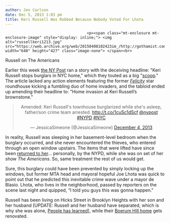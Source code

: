 ```yaml
---
author: Jen Carlson
date: Dec 5, 2013 1:03 pm
title: Keri Russell Was Robbed Because Nobody Voted For Lhota 
---
```


	
										<p><span class="mt-enclosure mt-enclosure-image" style="display: inline;"> <img alt="russellkeri1213.jpg" src="https://web.archive.org/web/20150408102423im_/http://gothamist.com/attachments/arts_jen/russellkeri1213.jpg" width="640" height="427" class="image-none"> </span><br>
<span class="photo_caption">Russell on The Americans</span></p>

<p>Earlier this week <a href="https://web.archive.org/web/20150408102423/http://pagesix.com/2013/12/04/keri-russell-stops-burglars-in-nyc-home">the NY Post</a> ran a story with the deceiving headline: &quot;Keri Russell stops burglars in NYC home,&quot; which they touted as a big &quot;<a href="https://web.archive.org/web/20150408102423/https://twitter.com/JessicaSimeone/status/408255111782076416">scoop</a>.&quot; The article lacked any action elements featuring the former <a href="https://web.archive.org/web/20150408102423/http://gothamist.com/2011/11/10/revisiting_felicity_now_on_netflix.php"><em>Felicity</em></a> star roundhouse kicking a fumbling duo of home invaders, and the tabloid ended up amending their headline to: &quot;Home invasion at Keri Russell&#x2019;s brownstone.&quot; </p>

<center><blockquote class="twitter-tweet" lang="en"><p>Amended: Keri Russell&apos;s townhouse burglarized while she&apos;s asleep, father/son crime team arrested. <a href="https://web.archive.org/web/20150408102423/http://t.co/1cuSc1dScf">http://t.co/1cuSc1dScf</a> <a href="https://web.archive.org/web/20150408102423/https://twitter.com/nypost">@nypost</a> <a href="https://web.archive.org/web/20150408102423/https://twitter.com/search?q=%23NYPD&amp;src=hash">#NYPD</a> <a href="https://web.archive.org/web/20150408102423/https://twitter.com/search?q=%23NYC&amp;src=hash">#NYC</a></p>&#x2014; JessicaSimeone (@JessicaSimeone) <a href="https://web.archive.org/web/20150408102423/https://twitter.com/JessicaSimeone/statuses/408260064487550976">December 4, 2013</a></blockquote>
<script async src="//web.archive.org/web/20150408102423js_/http://platform.twitter.com/widgets.js" charset="utf-8"></script></center>

<p>In reality, Russell was sleeping in her basement-level bedroom when the burglary occurred, and she never encountered the thieves, who entered through an open window upstairs. The items that were lifted have since been <a href="https://web.archive.org/web/20150408102423/http://www.nydailynews.com/new-york/brooklyn/keri-russell-brooklyn-home-broken-cops-article-1.1537175">returned to her</a>... personally, by the NYPD, while she was on set of her show <em>The Americans</em>. So, same treatment the rest of us would get. </p>

<p>Sure, this burglary could have been prevented by simply locking up the windows, but former MTA head and mayoral hopeful Joe Lhota was quick to point out that he predicted this inevitable crime wave under a mayor de Blasio. Lhota, who lives in the neighborhood, passed by reporters on the scene last night and quipped, &#x201C;I told you guys this was gonna happen.&quot; </p>

<p>Russell has been living on Hicks Street in Brooklyn Heights with her son and her husband [UPDATE: Russell and her husband have separated, which is why she was alone, <a href="https://web.archive.org/web/20150408102423/http://www.people.com/people/article/0,,20763228,00.html">People has learned</a>], while their <a href="https://web.archive.org/web/20150408102423/http://www.elledecor.com/celebrity-style/homes/keri-russell-home">Boerum Hill home</a> gets renovated.</p>					
										
									
				